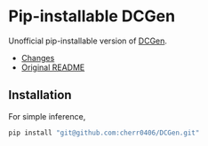 # Pip-installable DCGen

Unofficial pip-installable version of [DCGen](https://github.com/WebPAI/DCGen/).

- [Changes](https://github.com/WebPAI/DCGen/compare/main...cherr0406:DCGen:main)
- [Original README](/README.md)

## Installation

For simple inference,

```bash
pip install "git@github.com:cherr0406/DCGen.git"
```
